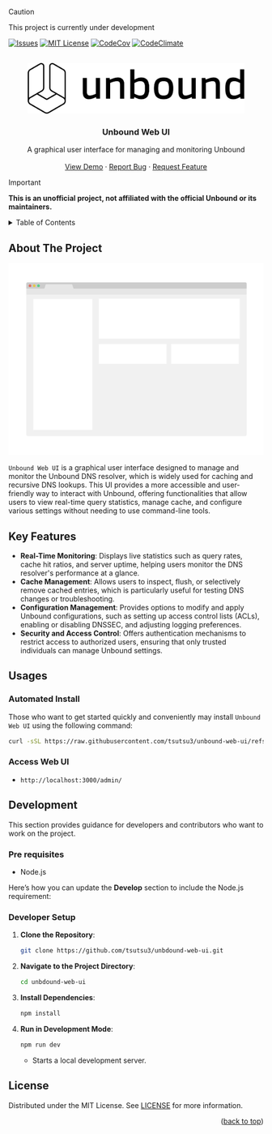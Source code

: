 <a id="readme-top"></a>

> [!CAUTION]
> This project is currently under development

<!-- PROJECT SHIELDS -->
<!-- https://www.markdownguide.org/basic-syntax/#reference-style-links -->
[![Issues][issues-shield]][issues-url]
[![MIT License][license-shield]][license-url]
[![CodeCov][codecov-shield]][codecov-url]
[![CodeClimate][codeclimate-shield]][codeclimate-url]

<!-- PROJECT LOGO -->
<br />
<div align="center">
  <a href="https://github.com/tsutsu3/unbound-web-ui">
    <img src="images/Unbound_Outlined_Black.svg" alt="Logo" height="100" >
  </a>

<h3 align="center">Unbound Web UI</h3>

  <p align="center">
    A graphical user interface for managing and monitoring Unbound
    <br />
    <br />
    <a href="https://github.com/tsutsu3/unbound-web-ui">View Demo</a>
    ·
    <a href="https://github.com/tsutsu3/unbound-web-ui/issues/new?labels=bug">Report Bug</a>
    ·
    <a href="https://github.com/tsutsu3/unbound-web-ui/issues/new?labels=enhancement">Request Feature</a>
  </p>
</div>

> [!IMPORTANT]
> **This is an unofficial project, not affiliated with the official Unbound or its maintainers.**

<!-- TABLE OF CONTENTS -->
<details>
  <summary>Table of Contents</summary>
  <ol>
    <li>
      <a href="#about-the-project">About The Project</a>
    </li>
    <li>
      <a href="#key-features">Key Features</a>
    </li>
    <li>
      <a href="#usages">Usages</a>
    </li>
    <li>
      <a href="#development">Development</a>
      <ul>
        <li><a href="#pre-requisites">Pre requisites</a></li>
        <li><a href="#developer-setup">Developer Setup</a></li>
      </ul>
    </li>
    <li><a href="#license">License</a></li>
  </ol>
</details>



<!-- ABOUT THE PROJECT -->
## About The Project

[![Product Name Screen Shot][product-screenshot]](https://example.com)

`Unbound Web UI` is a graphical user interface designed to manage and monitor the Unbound DNS resolver, which is widely
used for caching and recursive DNS lookups. This UI provides a more accessible and user-friendly way to interact with
Unbound, offering functionalities that allow users to view real-time query statistics, manage cache, and configure
various settings without needing to use command-line tools.

## Key Features

- **Real-Time Monitoring**: Displays live statistics such as query rates, cache hit ratios, and server uptime, helping users monitor the DNS resolver's performance at a glance.
- **Cache Management**: Allows users to inspect, flush, or selectively remove cached entries, which is particularly useful for testing DNS changes or troubleshooting.
- **Configuration Management**: Provides options to modify and apply Unbound configurations, such as setting up access control lists (ACLs), enabling or disabling DNSSEC, and adjusting logging preferences.
- **Security and Access Control**: Offers authentication mechanisms to restrict access to authorized users, ensuring that only trusted individuals can manage Unbound settings.

## Usages

### Automated Install

Those who want to get started quickly and conveniently may install `Unbound Web UI` using the following command:

```bash
curl -sSL https://raw.githubusercontent.com/tsutsu3/unbound-web-ui/refs/heads/main/scripts/install-unbound-web-ui.sh | bash
```

### Access Web UI

- `http://localhost:3000/admin/`


<!-- GETTING STARTED -->
## Development

This section provides guidance for developers and contributors who want to work on the project.

### Pre requisites

- Node.js

Here’s how you can update the **Develop** section to include the Node.js requirement:

### Developer Setup

1. **Clone the Repository**:

   ```bash
   git clone https://github.com/tsutsu3/unbdound-web-ui.git
   ```

2. **Navigate to the Project Directory**:

   ```bash
   cd unbdound-web-ui
   ```

3. **Install Dependencies**:

   ```bash
   npm install
   ```

4. **Run in Development Mode**:

   ```bash
   npm run dev
   ```

   - Starts a local development server.

<!-- LICENSE -->
## License

Distributed under the MIT License. See [LICENSE](./LICENSE) for more information.

<p align="right">(<a href="#readme-top">back to top</a>)</p>



<!-- MARKDOWN LINKS & IMAGES -->
<!-- https://www.markdownguide.org/basic-syntax/#reference-style-links -->
[contributors-shield]: https://img.shields.io/github/contributors/tsutsu3/unbound-web-ui?style=for-the-badge
[contributors-url]: https://github.com/tsutsu3/unbound-web-ui/graphs/contributors
[forks-shield]: https://img.shields.io/github/forks/tsutsu3/unbound-web-ui?style=for-the-badge
[forks-url]: https://github.com/tsutsu3/unbound-web-ui/network/members
[stars-shield]: https://img.shields.io/github/stars/tsutsu3/unbound-web-ui?style=for-the-badge
[stars-url]: https://github.com/tsutsu3/unbound-web-ui/stargazers
[issues-shield]: https://img.shields.io/github/issues/tsutsu3/unbound-web-ui?style=for-the-badge
[issues-url]: https://github.com/tsutsu3/unbound-web-ui/issues
[license-shield]: https://img.shields.io/github/license/tsutsu3/unbound-web-ui?style=for-the-badge
[license-url]: https://github.com/tsutsu3/unbound-web-ui/blob/master/LICENSE.txt
[linkedin-shield]: https://img.shields.io/badge/-LinkedIn-black?style=for-the-badge&logo=linkedin&colorB=555
[linkedin-url]: https://linkedin.com/in/linkedin_username
[product-screenshot]: images/screenshot.png
[Next.js]: https://img.shields.io/badge/next.js-000000?style=for-the-badge&logo=nextdotjs&logoColor=white
[Next-url]: https://nextjs.org/
[React.js]: https://img.shields.io/badge/React-20232A?style=for-the-badge&logo=react&logoColor=61DAFB
[React-url]: https://reactjs.org/
[Vue.js]: https://img.shields.io/badge/Vue.js-35495E?style=for-the-badge&logo=vuedotjs&logoColor=4FC08D
[Vue-url]: https://vuejs.org/
[Angular.io]: https://img.shields.io/badge/Angular-DD0031?style=for-the-badge&logo=angular&logoColor=white
[Angular-url]: https://angular.io/
[Svelte.dev]: https://img.shields.io/badge/Svelte-4A4A55?style=for-the-badge&logo=svelte&logoColor=FF3E00
[Svelte-url]: https://svelte.dev/
[Laravel.com]: https://img.shields.io/badge/Laravel-FF2D20?style=for-the-badge&logo=laravel&logoColor=white
[Laravel-url]: https://laravel.com
[Bootstrap.com]: https://img.shields.io/badge/Bootstrap-563D7C?style=for-the-badge&logo=bootstrap&logoColor=white
[Bootstrap-url]: https://getbootstrap.com
[JQuery.com]: https://img.shields.io/badge/jQuery-0769AD?style=for-the-badge&logo=jquery&logoColor=white
[JQuery-url]: https://jquery.com

[codecov-shield]: https://img.shields.io/codecov/c/github/tsutsu3/unbound-web-ui?token=KLIM50QN1V&style=for-the-badge&logo=codecov

[codecov-url]: https://codecov.io/gh/tsutsu3/unbound-web-ui

[codeclimate-shield]: https://img.shields.io/codeclimate/maintainability/tsutsu3/unbound-web-ui?style=for-the-badge&logo=codeclimate

[codeclimate-url]: https://codeclimate.com/github/tsutsu3/unbound-web-ui/maintainability